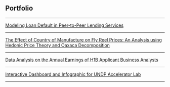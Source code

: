## Portfolio

---

[Modeling Loan Default in Peer-to-Peer Lending Services](https://github.com/nigar-sultana1123/Modeling-Default)

---

[The Effect of Country of Manufacture on Fly Reel Prices: An Analysis using Hedonic Price Theory and Oaxaca Decomposition](https://nigar-sultana1123.github.io/Regression_Analysis/)

---

[Data Analysis on the Annual Earnings of H1B Applicant Business Analysts](https://nigar-sultana1123.github.io/Exploratory-Data-Analysis/)

---

[Interactive Dashboard and Infographic for UNDP Accelerator Lab](https://nigar-sultana1123.github.io/UNDP_Accelerator_Lab/)

---




